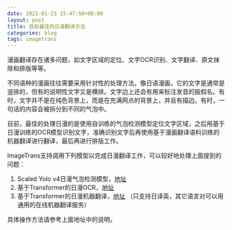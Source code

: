 ```yaml
---
date: 2022-01-23 15:47:50+08:00
layout: post
title: 目前最佳的日漫翻译方法
categories: blog
tags: imagetrans
---
```


漫画翻译存在诸多问题，如文字区域的定位、文字OCR识别、文字翻译、原文抹除和排版等等。

不同语种的漫画往往需要采用针对性的处理方法。像日语漫画，它的文字是通常是竖排的，但有的说明性文字又是横排。文字边上还会有用来标注发音的振假名。有时，文字并不是在纯色背景上，而是在充满网点的背景上，并且有描边。有时，一句话的内容会被拆分到不同的气泡中。

目前，最佳的处理日漫的是使用自训练的气泡检测模型定位文字区域，之后用基于日漫训练的OCR模型识别文字，准确识别文字后再使用基于漫画翻译语料训练的机器翻译进行翻译，最后再进行排版工作。

ImageTrans支持调用下列模型以完成日漫翻译工作，可以较好地处理上面提到的问题：

1. Scaled Yolo v4日漫气泡检测模型，[地址](https://github.com/xulihang/ImageTrans-docs/issues/135)
2. 基于Transformer的日漫OCR，[地址](https://github.com/xulihang/ImageTrans-docs/issues/140)
3. 基于Transformer的日漫机器翻译，[地址](https://github.com/xulihang/ImageTrans-docs/issues/108) （只支持日译英，其它语言对可以用通用的在线机器翻译服务）

具体操作方法请参考上面地址中的说明。










